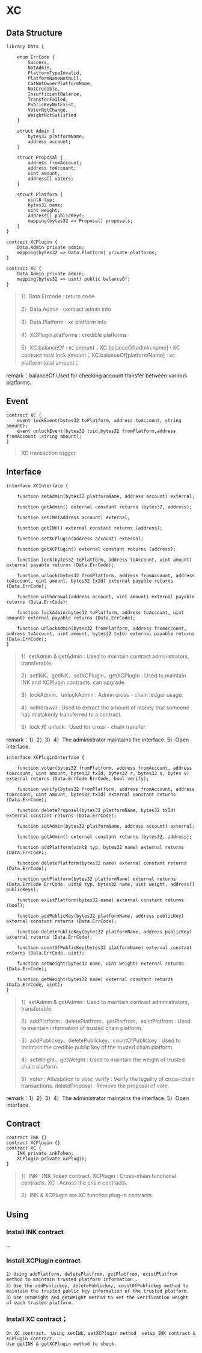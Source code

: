 # XC

## Data Structure 

```
library Data {

    enum ErrCode {
        Success,
        NotAdmin,
        PlatformTypeInvalid,
        PlatformNameNotNull,
        CatNotOwnerPlatformName,
        NotCredible,
        InsufficientBalance,
        TransferFailed,
        PublicKeyNotExist,
        VoterNotChange,
        WeightNotSatisfied
    }

    struct Admin {
        bytes32 platformName;
        address account;
    }

    struct Proposal {
        address fromAccount;
        address toAccount;
        uint amount;
        address[] voters;
    }

    struct Platform {
        uint8 typ;
        bytes32 name;
        uint weight;
        address[] publicKeys;
        mapping(bytes32 => Proposal) proposals;
    }
}

contract XCPlugin {
    Data.Admin private admin;
    mapping(bytes32 => Data.Platform) private platforms;
}

contract XC {
    Data.Admin private admin;
    mapping(bytes32 => uint) public balanceOf;
}
```

> 1）Data.Errcode : return code
> 
> 2）Data.Admin : contract admin info
> 
> 3）Data.Platform : xc platform info
>
> 4）XCPlugin.platforms : credible platforms
> 
> 5）XC.balanceOf : xc amount；XC.balanceOf[admin.name] : XC contract total lock amount；XC.balanceOf[platformName] : xc platform total amount；
> 

remark：balanceOf Used for checking account transfer between various platforms.


## Event

```
contract XC {
    event lockEvent(bytes32 toPlatform, address toAccount, string amount);
    event unlockEvent(bytes32 txid,bytes32 fromPlatform,address fromAccount ,string amount);
}
```

> XC transaction trigger.

## Interface 

```
interface XCInterface {

    function setAdmin(bytes32 platformName, address account) external;

    function getAdmin() external constant returns (bytes32, address);

    function setINK(address account) external;

    function getINK() external constant returns (address);

    function setXCPlugin(address account) external;

    function getXCPlugin() external constant returns (address);

    function lock(bytes32 toPlatform, address toAccount, uint amount) external payable returns (Data.ErrCode);

    function unlock(bytes32 fromPlatform, address fromAccount, address toAccount, uint amount, bytes32 txId) external payable returns (Data.ErrCode);

    function withdrawal(address account, uint amount) external payable returns (Data.ErrCode);

    function lockAdmin(bytes32 toPlatform, address toAccount, uint amount) external payable returns (Data.ErrCode);

    function unlockAdmin(bytes32 fromPlatform, address fromAccount, address toAccount, uint amount, bytes32 txId) external payable returns (Data.ErrCode);
}
```
> 1）setAdmin & getAdmin : Used to maintain contract administrators, transferable.
>
> 2）setINK、getINK、setXCPlugin、getXCPlugin : Used to maintain INK and XCPlugin contracts. can upgrade.
>
> 3）lockAdmin、unlockAdmin : Admin cross - chain ledger usage.
>
> 4）withdrawal : Used to extract the amount of money that someone has mistakenly transferred to a contract.
>
> 5）lock 和 unlock : Used for cross - chain transfer.
> 

remark：1）2）3）4）The administrator maintains the interface. 5）Open interface.

```
interface XCPluginInterface {

    function voter(bytes32 fromPlatform, address fromAccount, address toAccount, uint amount, bytes32 txId, bytes32 r, bytes32 s, bytes v) external returns (Data.ErrCode ErrCode, bool verify);

    function verify(bytes32 fromPlatform, address fromAccount, address toAccount, uint amount, bytes32 txId) external constant returns (Data.ErrCode);

    function deleteProposal(bytes32 platformName, bytes32 txId) external constant returns (Data.ErrCode);

    function setAdmin(bytes32 platformName, address account) external;

    function getAdmin() external constant returns (bytes32, address);

    function addPlatform(uint8 typ, bytes32 name) external returns (Data.ErrCode);

    function deletePlatform(bytes32 name) external constant returns (Data.ErrCode);

    function getPlatform(bytes32 platformName) external returns (Data.ErrCode ErrCode, uint8 typ, bytes32 name, uint weight, address[] publicKeys);

    function existPlatform(bytes32 name) external constant returns (bool);

    function addPublicKey(bytes32 platformName, address publicKey) external constant returns (Data.ErrCode);

    function deletePublicKey(bytes32 platformName, address publicKey) external returns (Data.ErrCode);

    function countOfPublicKey(bytes32 platformName) external constant returns (Data.ErrCode, uint);

    function setWeight(bytes32 name, uint weight) external returns (Data.ErrCode);

    function getWeight(bytes32 name) external constant returns (Data.ErrCode, uint);
}
```
> 1）setAdmin & getAdmin : Used to maintain contract administrators, transferable.
>
> 2）addPlatform、deletePlatfrom、getPlatfrom、existPlatfrom : Used to maintain information of trusted chain platform.
>
> 3）addPublickey、deletePublickey、countOfPublickey : Used to maintain the credible public key of the trusted chain platform.
>
> 4）setWeight、getWeight : Used to maintain the weight of trusted chain platform.
>
> 5）voter : Attestation to vote; verify : Verify the legality of cross-chain transactions. deleteProposal : Remove the proposal of vote.
> 

remark：1）2）3）4）The administrator maintains the interface. 5）Open interface.

## Contract

```
contract INK {}
contract XCPlugin {}
contract XC {
    INK private inkToken;
    XCPlugin private xcPlugin;
}
```
> 1）INK : INK Token contract. XCPlugin : Cross-chain functional contracts. XC : Across the chain contracts.
>
> 2）INK & XCPlugin are XC function plug-in contracts.
> 

## Using

### Install INK contract
...

### Install XCPlugin contract
```
1）Using addPlatform, deletePlatfrom, getPlatfrom, existPlatfrom method to maintain trusted platform information .
2）Use the addPublickey, deletePublickey, countOfPublickey method to maintain the trusted public key information of the trusted platform.
3）Use setWeight and getWeight method to set the verification weight of each trusted platform.
```

### Install XC contract；

```
On XC contract， Using setINK、setXCPlugin method  setup INK contract & XCPlugin contract.
Use getINK & getXCPlugin method to check.
```